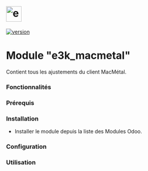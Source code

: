 # <img src="https://www.e3k.co/e3k_theme_prime/static/src/img/logo.png" height=42 alt="e3k Solutions"/>

[![version][version-badge]][CHANGELOG]

# Module "e3k_macmetal"

Contient tous les ajustements du client MacMétal.

### Fonctionnalités

### Prérequis

### Installation

* Installer le module depuis la liste des Modules Odoo.

### Configuration

### Utilisation

[CHANGELOG]: ./CHANGELOG.md
[version-badge]: https://img.shields.io/badge/version-1.0.2-blue.svg